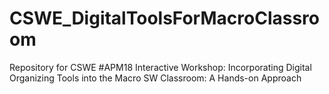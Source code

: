 # CSWE_DigitalToolsForMacroClassroom
Repository for CSWE #APM18 Interactive Workshop: Incorporating Digital Organizing Tools into the Macro SW Classroom:  A Hands-on Approach
